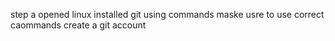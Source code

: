 step a opened linux 
installed git using commands 
maske usre to use correct caommands 
create a git account 
